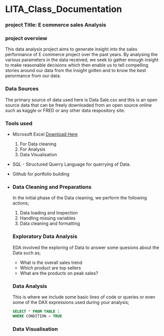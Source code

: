 # LITA_Class_Documentation

### project Title: E commerce sales Analysis

### project overview

This data analysis project aims to generate insight into the sales performance of E commerce project over the past years. By analysing the various parameters in the data received, we seek to gather enough insight to make reasonable decisions which then enable us to tell compelling stories around our data from the insight gotten and to know the best perormance from our data.

### Data Sources
The primary source of data used here is Data Sale.csv and this is an open source data that can be freely downloaded from an open source online such as kaggle or FRED or any other data respository site.

### Tools used
- Microsoft Excel [Download Here](https://www.microsoft.com)
  1.  For Data cleaning
  2.  For Analysis
  3.  Data Visualisation

- SQL - Structured Querry Language for querrying of Data.
- Github for portfolio building

- ### Data Cleaning and Preparations
  In the initial phase of the Data cleaning, we perform the following actions;
  1.  Data loading and Inspection
  2.  Handling missing variables
  3.  Data cleaning and formatting

   ### Exploratory Data Analysis
  EDA involved the exploring of Data to answer some quesions about the Data such as;
  -  What is the overall sales trend
  -  Which product are top sellers
  -  What are the products on peak sales?
 
    ### Data Analysis
  This is where we include some basic lines of code or queries or even some of the DAX expressions used during your analysis;

  ```SQL
  SELECT * FROM TABLE 1
  WHERE CONDITION = TRUE
  ```

  ### Data Visualisation
 
